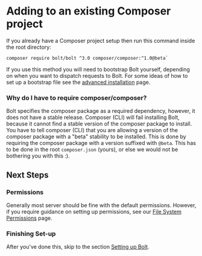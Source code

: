 Adding to an existing Composer project
======================================

If you already have a Composer project setup then run this command inside the
root directory:

```
composer require bolt/bolt ^3.0 composer/composer:^1.0@beta`
```

If you use this method you will need to bootstrap Bolt yourself, depending on
when you want to dispatch requests to Bolt. For some ideas of how to set up a
bootstrap file see the [advanced installation](installation-advanced) page.

### Why do I have to require composer/composer?

Bolt specifies the composer package as a required dependency, however, it does
not have a stable release. Composer (CLI) will fail installing Bolt, because it
cannot find a stable version of the composer package to install. You have to
tell composer (CLI) that you are allowing a version of the composer package with
a "beta" stability to be installed. This is done by requiring the composer package
with a version suffixed with `@beta`. This has to be done in the root
`composer.json` (yours), or else we would not be bothering you with this :).


Next Steps
----------

### Permissions

Generally most server should be fine with the default permissions. However, if
you require guidance on setting up permissions, see our [File System Permissions](permissions)
page.

### Finishing Set-up

After you've done this, skip to the section [Setting up Bolt](../../configuration/introduction).
